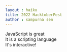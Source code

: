 ```yaml
---
layout : haiku
title: 2022 HacktoberFest
author : sampurna sen
---
```


JavaScript is great<br>
It is a scripting language<br>
It's interactive!<br>